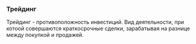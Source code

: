 ### Трейдинг
Трейдинг - противоположность инвестиций. Вид
деятельности, при котоой совершаются 
краткосрочные сделки, зарабатывая на
 разнице между покупкой и продажей.
